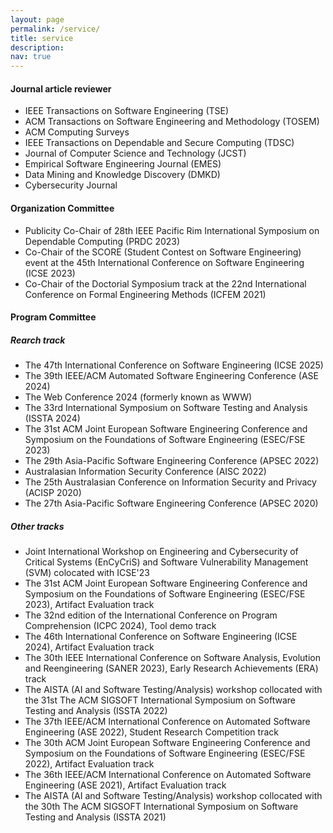 ```yaml
---
layout: page
permalink: /service/
title: service
description:
nav: true
---
```


#### Journal article reviewer
* IEEE Transactions on Software Engineering (TSE)
* ACM Transactions on Software Engineering and Methodology (TOSEM)
* ACM Computing Surveys
* IEEE Transactions on Dependable and Secure Computing (TDSC)
* Journal of Computer Science and Technology (JCST)
* Empirical Software Engineering Journal (EMES)
* Data Mining and Knowledge Discovery (DMKD)
* Cybersecurity Journal


#### Organization Committee
* Publicity Co-Chair of 28th IEEE Pacific Rim International Symposium on Dependable Computing (PRDC 2023)
* Co-Chair of the SCORE (Student Contest on Software Engineering) event at the 45th International Conference on Software Engineering (ICSE 2023)
* Co-Chair of the Doctorial Symposium track at the 22nd International Conference on Formal Engineering Methods (ICFEM 2021)


#### Program Committee
##### Rearch track
* The 47th International Conference on Software Engineering (ICSE 2025)
* The 39th IEEE/ACM Automated Software Engineering Conference (ASE 2024)
* The Web Conference 2024 (formerly known as WWW)
* The 33rd International Symposium on Software Testing and Analysis (ISSTA 2024)
* The 31st ACM Joint European Software Engineering Conference and Symposium on the Foundations of Software Engineering (ESEC/FSE 2023)
* The 29th Asia-Pacific Software Engineering Conference (APSEC 2022)
* Australasian Information Security Conference (AISC 2022)
* The 25th Australasian Conference on Information Security and Privacy (ACISP 2020)
* The 27th Asia-Pacific Software Engineering Conference (APSEC 2020)

##### Other tracks
* Joint International Workshop on Engineering and Cybersecurity  of Critical Systems (EnCyCriS) and Software Vulnerability Management (SVM) colocated with ICSE'23
* The 31st ACM Joint European Software Engineering Conference and Symposium on the Foundations of Software Engineering (ESEC/FSE 2023), Artifact Evaluation track
* The 32nd edition of the International Conference on Program Comprehension (ICPC 2024), Tool demo track
* The 46th International Conference on Software Engineering (ICSE 2024), Artifact Evaluation track
* The 30th IEEE International Conference on Software Analysis, Evolution and Reengineering (SANER 2023), Early Research Achievements (ERA) track
* The AISTA (AI and Software Testing/Analysis) workshop collocated with the 31st The ACM SIGSOFT International Symposium on Software Testing and Analysis (ISSTA 2022) 
* The 37th IEEE/ACM International Conference on Automated Software Engineering (ASE 2022), Student Research Competition track 
* The 30th ACM Joint European Software Engineering Conference and Symposium on the Foundations of Software Engineering (ESEC/FSE 2022), Artifact Evaluation track
* The 36th IEEE/ACM International Conference on Automated Software Engineering (ASE 2021), Artifact Evaluation track
* The AISTA (AI and Software Testing/Analysis) workshop collocated with the 30th The ACM SIGSOFT International Symposium on Software Testing and Analysis (ISSTA 2021)



